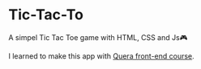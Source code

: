 # Tic-Tac-To
A simpel Tic Tac Toe game with HTML, CSS and Js🎮

I learned to make this app with <a href="https://quera.org/college/" target="blank">Quera front-end course</a>.
